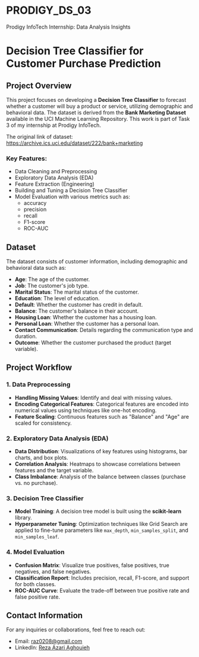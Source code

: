 # PRODIGY_DS_03
Prodigy InfoTech Internship: Data Analysis Insights

# Decision Tree Classifier for Customer Purchase Prediction

## Project Overview

This project focuses on developing a **Decision Tree Classifier** to forecast whether a customer will buy a product or service, utilizing demographic and behavioral data. The dataset is derived from the **Bank Marketing Dataset** available in the UCI Machine Learning Repository. This work is part of Task 3 of my internship at Prodigy InfoTech.

The original link of dataset: https://archive.ics.uci.edu/dataset/222/bank+marketing

### Key Features:
- Data Cleaning and Preprocessing
- Exploratory Data Analysis (EDA)
- Feature Extraction (Engineering)
- Building and Tuning a Decision Tree Classifier
- Model Evaluation with various metrics such as:
  - accuracy
  - precision
  - recall
  - F1-score
  - ROC-AUC

## Dataset

The dataset consists of customer information, including demographic and behavioral data such as:
- **Age**: The age of the customer.
- **Job**: The customer's job type.
- **Marital Status**: The marital status of the customer.
- **Education**: The level of education.
- **Default**: Whether the customer has credit in default.
- **Balance**: The customer's balance in their account.
- **Housing Loan**: Whether the customer has a housing loan.
- **Personal Loan**: Whether the customer has a personal loan.
- **Contact Communication**: Details regarding the communication type and duration.
- **Outcome**: Whether the customer purchased the product (target variable).

## Project Workflow

### 1. Data Preprocessing
- **Handling Missing Values**: Identify and deal with missing values.
- **Encoding Categorical Features**: Categorical features are encoded into numerical values using techniques like one-hot encoding.
- **Feature Scaling**: Continuous features such as "Balance" and "Age" are scaled for consistency.

### 2. Exploratory Data Analysis (EDA)
- **Data Distribution**: Visualizations of key features using histograms, bar charts, and box plots.
- **Correlation Analysis**: Heatmaps to showcase correlations between features and the target variable.
- **Class Imbalance**: Analysis of the balance between classes (purchase vs. no purchase).

### 3. Decision Tree Classifier
- **Model Training**: A decision tree model is built using the **scikit-learn** library.
- **Hyperparameter Tuning**: Optimization techniques like Grid Search are applied to fine-tune parameters like `max_depth`, `min_samples_split`, and `min_samples_leaf`.
  
### 4. Model Evaluation
- **Confusion Matrix**: Visualize true positives, false positives, true negatives, and false negatives.
- **Classification Report**: Includes precision, recall, F1-score, and support for both classes.
- **ROC-AUC Curve**: Evaluate the trade-off between true positive rate and false positive rate.

## Contact Information

For any inquiries or collaborations, feel free to reach out:

- Email: [raz0208@gmail.com](mailto:raz0208@gmail.com)
- LinkedIn: [Reza Azari Aghouieh](https://www.linkedin.com/in/reza-azari-aghoueh/)
